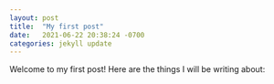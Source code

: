```yaml
---
layout: post
title:  "My first post"
date:   2021-06-22 20:38:24 -0700
categories: jekyll update
---
```

Welcome to my first post!
Here are the things I will be writing about:
